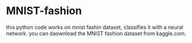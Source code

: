 # MNIST-fashion
this python code works on mnist fashin dataset, classifies it with a neural network. you can daownload the MNIST fashion dataset from kaggle.com.  
